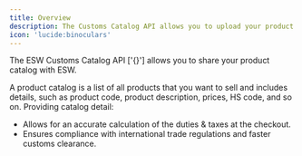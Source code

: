 ```yaml
---
title: Overview
description: The Customs Catalog API allows you to upload your product catalog to the ESW platform, ensuring accurate duty and tax calculations at checkout and compliance with international trade regulations.
icon: 'lucide:binoculars'
---
```


<p>
  The <span class="font-semibold">ESW Customs Catalog API</span>
  <span class="text-teal-500">['{}']</span> allows you to share your product catalog with ESW.
</p>


A product catalog is a list of all products that you want to sell and includes details, such as product code, product description, prices, HS code, and so on. Providing catalog detail:

<ul class="list-none pl-6 space-y-2">
  <li class="relative before:content-['•'] before:absolute before:-left-4 before:text-teal-500">
    Allows for an accurate calculation of the duties &amp; taxes at the checkout.
  </li>
  <li class="relative before:content-['•'] before:absolute before:-left-4 before:text-teal-500">
    Ensures compliance with international trade regulations and faster customs clearance.
  </li>
</ul>

